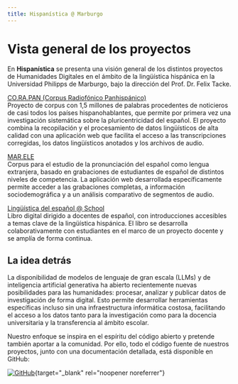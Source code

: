 ```yaml
---
title: Hispanística @ Marburgo
---
```


# Vista general de los proyectos

En **Hispanística** se presenta una visión general de los distintos proyectos de Humanidades Digitales en el ámbito de la lingüística hispánica en la Universidad Philipps de Marburgo, bajo la dirección del Prof. Dr. Felix Tacke.

[CO.RA.PAN (Corpus Radiofónico Panhispánico)](corapan.md)  
Proyecto de corpus con 1,5 millones de palabras procedentes de noticieros de casi todos los países hispanohablantes, que permite por primera vez una investigación sistemática sobre la pluricentricidad del español. El proyecto combina la recopilación y el procesamiento de datos lingüísticos de alta calidad con una aplicación web que facilita el acceso a las transcripciones corregidas, los datos lingüísticos anotados y los archivos de audio.

[MAR.ELE](marele.md)  
Corpus para el estudio de la pronunciación del español como lengua extranjera, basado en grabaciones de estudiantes de español de distintos niveles de competencia. La aplicación web desarrollada específicamente permite acceder a las grabaciones completas, a información sociodemográfica y a un análisis comparativo de segmentos de audio.

[Lingüística del español @ School](spanisch-toolkit.md)  
Libro digital dirigido a docentes de español, con introducciones accesibles a temas clave de la lingüística hispánica. El libro se desarrolla colaborativamente con estudiantes en el marco de un proyecto docente y se amplía de forma continua.

## La idea detrás

La disponibilidad de modelos de lenguaje de gran escala (LLMs) y de inteligencia artificial generativa ha abierto recientemente nuevas posibilidades para las humanidades: procesar, analizar y publicar datos de investigación de forma digital. Esto permite desarrollar herramientas específicas incluso sin una infraestructura informática costosa, facilitando el acceso a los datos tanto para la investigación como para la docencia universitaria y la transferencia al ámbito escolar.

Nuestro enfoque se inspira en el espíritu del código abierto y pretende también aportar a la comunidad. Por ello, todo el código fuente de nuestros proyectos, junto con una documentación detallada, está disponible en GitHub:

[![GitHub](https://img.shields.io/badge/GitHub-FTacke-4287f5?style=flat&logo=github&logoColor=white)](https://github.com/FTacke){target="_blank" rel="noopener noreferrer"}
